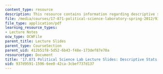 ```yaml
---
content_type: resource
description: This resource contains information regarding descriptive stats.
file: /media/courses/17-871-political-science-laboratory-spring-2012/937d959115966ee042ca3cbef737d137_MIT17_871S12_dscrp_stats12.pdf
file_type: application/pdf
learning_resource_types:
- Lecture Notes
ocw_type: OCWFile
parent_title: Lecture Slides
parent_type: CourseSection
parent_uid: 412b51f8-5d52-6b43-f48e-173def87e70a
resourcetype: Document
title: '17.871 Political Science Lab Lecture Slides: Descriptive Stats'
uid: 937d9591-1596-6ee0-42ca-3cbef737d137
---
```

